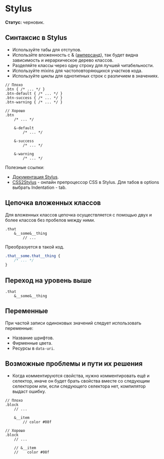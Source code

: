 # Stylus

**Статус:** черновик.

## Синтаксис в Stylus

- Используйте табы для отступов.
- Использйте вложенность с & ([амперсанд](https://ru.wikipedia.org/wiki/Амперсанд)), так будет видна зависимость и иерархическое дерево классов.
- Разделяйте классы через одну строку для лучшей читабельности.
- Используйте mixins для частоповторяющихся участков кода.
- Используйте циклы для однотипных строк с различием в значениях.

```stylus
// Плохо
.btn { /* ... */ }
.btn-default { /* ... */ }
.btn-success { /* ... */ }
.btn-warning { /* ... */ }

// Хорошо
.btn
    /* ... */

    &-default
        /* ... */

    &-success
        /* ... */

    &-warning
        /* ... */
```

Полезные ссылки:

- [Документация Stylus](http://learnboost.github.io/stylus/).
- [CSS2Stylus](http://css2stylus.com/) - онлайн препроцессор CSS в Stylus. Для табов в options выбрать Indentation - tab.


## Цепочка вложенных классов

Для вложенных классов цепочка осуществляется с помощью двух и более классов без пробелов между ними.
```stylus
.that
    &__some&__thing
        // ...
```

Преобразуется в такой код.
```css
.that__some.that__thing {
    /* ... */
}
```

## Переход на уровень выше

```stylus
.that
    &__some&__thing
```


## Переменные

При частой записи одиноковых значений следует использовать переменные:
- Название шрифтов.
- Фирменные цвета.
- Ресурсы в `data-uri`.

## Возможные проблемы и пути их решения

- Когда комментируются свойства, нужно комментировать ещё и селектор, иначе он будет брать свойства вместе со следующим селектором или, если следующего селектора нет, компилятор выдаст ошибку.

```stylus
// Плохо
.block
    // ...

    &__item
        // color #08f

// Хорошо
.block
    // ...

    // &__item
    //    color #08f
```
